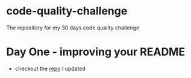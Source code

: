 # code-quality-challenge
The repository for my 30 days code quality challenge 
# Day One - improving your README
- checkout the [repo](https://github.com/samie820/IMDB-clone) I updated
